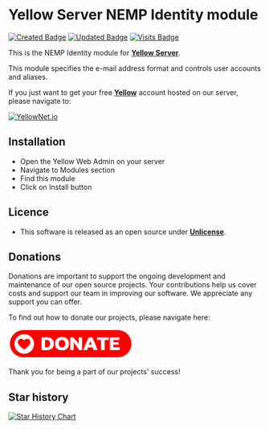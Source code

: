# Yellow Server NEMP Identity module

[![Created Badge](https://badges.pufler.dev/created/libersoft-org/yellow-server-module-identity)](https://badges.pufler.dev) [![Updated Badge](https://badges.pufler.dev/updated/libersoft-org/yellow-server-module-identity)](https://badges.pufler.dev) [![Visits Badge](https://badges.pufler.dev/visits/libersoft-org/yellow-server-module-identity)](https://badges.pufler.dev)

This is the NEMP Identity module for [**Yellow Server**](https://github.com/libersoft-org/yellow-server/).

This module specifies the e-mail address format and controls user accounts and aliases.

If you just want to get your free [**Yellow**](https://yellow.libersoft.org) account hosted on our server, please navigate to:

[![YellowNet.io](https://raw.githubusercontent.com/libersoft-org/odtp-documentation/main/logo.png)](https://yellownet.io)

## Installation

- Open the Yellow Web Admin on your server
- Navigate to Modules section
- Find this module
- Click on Install button

## Licence

- This software is released as an open source under [**Unlicense**](./LICENSE).

## Donations

Donations are important to support the ongoing development and maintenance of our open source projects. Your contributions help us cover costs and support our team in improving our software. We appreciate any support you can offer.

To find out how to donate our projects, please navigate here:

[![Donate](https://raw.githubusercontent.com/libersoft-org/documents/main/donate.png)](https://libersoft.org/donations)

Thank you for being a part of our projects' success!

## Star history

[![Star History Chart](https://api.star-history.com/svg?repos=libersoft-org/yellow-server-module-identity&type=Date)](https://star-history.com/#libersoft-org/yellow-server-module-identity&Date)
